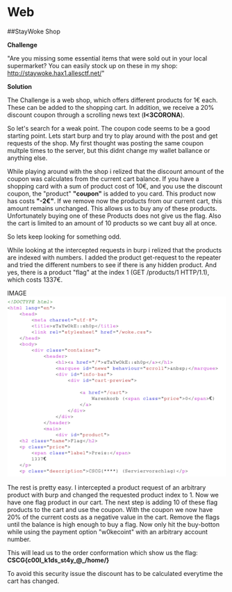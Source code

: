 # Web

##StayWoke Shop

**Challenge**

"Are you missing some essential items that were sold out in your local supermarket? You can easily stock up on these in my shop:
http://staywoke.hax1.allesctf.net/"

**Solution**

The Challenge is a web shop, which offers different products for 1€ each. 
These can be added to the shopping cart. In addition, we receive a 20% discount coupon through a scrolling news text (**I<3CORONA**). 

So let's search for a weak point. The coupon code seems to be a good starting point. 
Lets start burp and try to play around with the post and get requests of the shop.
My first thought was posting the same coupon multple times to the server, but this didnt change my wallet ballance or anything else.

While playing around with the shop i relized that the discount amount of the coupon was calculates from the current cart balance.
If you have a shopping card with a sum of product cost of 10€, and you use the discount coupon, the "product" **"coupon"** is added to you card.
This product now has costs **"-2€"**. If we remove now the products from our current cart, this amount remains unchanged.
This allows us to buy any of these products. 
Unfortunately buying one of these Products does not give us the flag.
Also the cart is limited to an amount of 10 products so we cant buy all at once.

So lets keep looking for something odd.

While looking at the intercepted requests in burp i relized that the products are indexed with numbers.
I added the product get-request to the repeater and tried the different numbers to see if there is any hidden product.
And yes, there is a product "flag" at the index 1 (GET /products/1 HTTP/1.1), which costs 1337€.

IMAGE
![](writeupfiles/flagProduct.png)

The rest is pretty easy.
I intercepted a product request of an arbitrary product with burp and changed the requested product index to 1.
Now we have one flag product in our cart.
The next step is adding 10 of these flag products to the cart and use the coupon.
With the coupon we now have 20% of the current costs as a negative value in the cart.
Remove the flags until the balance is high enough to buy a flag.
Now only hit the buy-botton while using the payment option "w0kecoint" with an arbitrary account number.

This will lead us to the order conformation which show us the flag: **CSCG{c00l\_k1ds\_st4y\_@\_/home/}**


To avoid this security issue the discount has to be calculated everytime the cart has changed.
